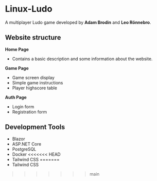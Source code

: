 # Linux-Ludo
A multiplayer Ludo game developed by **Adam Brodin** and **Leo Rönnebro**.

## Website structure
**Home Page**
  - Contains a basic description and some information about the website.

**Game Page**
  - Game screen display
  - Simple game instructions
  - Player highscore table

**Auth Page**
  - Login form
  - Registration form
  
## Development Tools
* Blazor
* ASP.NET Core
* PostgreSQL
* Docker
<<<<<<< HEAD
* Tailwind CSS
=======
* Tailwind CSS
  
>>>>>>> main
